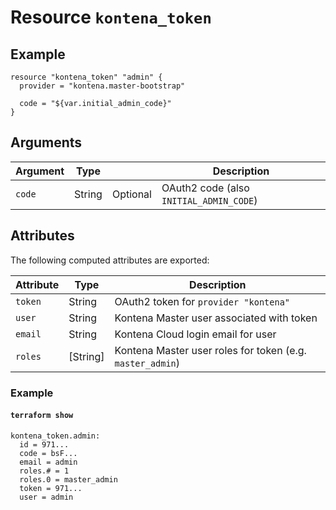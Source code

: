 # Resource `kontena_token`

## Example

```
resource "kontena_token" "admin" {
  provider = "kontena.master-bootstrap"

  code = "${var.initial_admin_code}"
}
```

## Arguments

Argument        | Type    |           | Description
----------------|---------|-----------|-------------
`code`          | String  | Optional  | OAuth2 code (also `INITIAL_ADMIN_CODE`)

## Attributes

The following computed attributes are exported:

Attribute   | Type      | Description
------------|-----------|--------------------------
`token`     | String    | OAuth2 token for `provider "kontena"`
`user`      | String    | Kontena Master user associated with token
`email`     | String    | Kontena Cloud login email for user
`roles`     | [String]  | Kontena Master user roles for token (e.g. `master_admin`)

### Example

#### `terraform show`
```
kontena_token.admin:
  id = 971...
  code = bsF...
  email = admin
  roles.# = 1
  roles.0 = master_admin
  token = 971...
  user = admin
```
